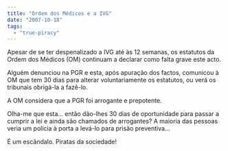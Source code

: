 ```yaml
---
title: "Ordem dos Médicos e a IVG"
date: "2007-10-18"
tags: 
  - "true-piracy"
---
```


Apesar de se ter despenalizado a IVG até às 12 semanas, os estatutos da Ordem dos Médicos (OM) continuam a declarar como falta grave este acto.

Alguém denunciou na PGR e esta, após apuração dos factos, comunicou à OM que tem 30 dias para alterar voluntariamente os estatutos, ou verá os tribunais obrigá-la a fazê-lo.

A OM considera que a PGR foi arrogante e prepotente.

Olha-me que esta... então dão-lhes 30 dias de oportunidade para passar a cumprir a lei e ainda são chamados de arrogantes? A maioria das pessoas veria um polícia à porta a levá-lo para prisão preventiva...

É um escândalo. Piratas da sociedade!
